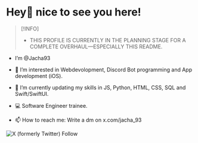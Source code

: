 # Hey👋 nice to see you here!
> [!INFO]
> - THIS PROFILE IS CURRENTLY IN THE PLANNING STAGE FOR A COMPLETE OVERHAUL—ESPECIALLY THIS README.
- I’m @Jacha93


- 👀 I’m interested in Webdevolopment, Discord Bot programming and App development (iOS).
- 🌱 I’m currently updating my skills in JS, Python, HTML, CSS, SQL and Swift/SwiftUI.
- 💻 Software Engineer trainee.
- 📫 How to reach me: Write a dm on x.com/jacha_93

![X (formerly Twitter) Follow](https://img.shields.io/twitter/follow/jacha_93?style=social)


<!--- - 💞️ I’m looking to collaborate on ... --->

<!---
Jacha93/Jacha93 is a ✨ special ✨ repository because its `README.md` (this file) appears on your GitHub profile.
You can click the Preview link to take a look at your changes.
--->

